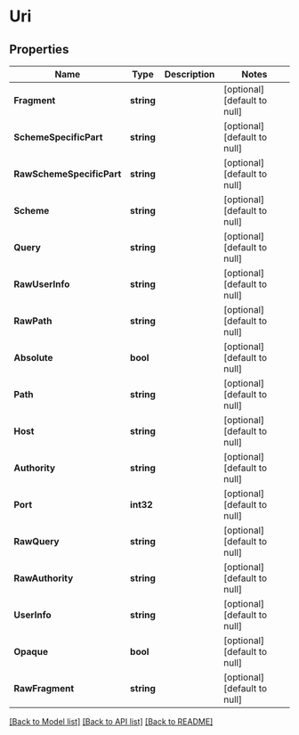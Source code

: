 # Uri

## Properties
Name | Type | Description | Notes
------------ | ------------- | ------------- | -------------
**Fragment** | **string** |  | [optional] [default to null]
**SchemeSpecificPart** | **string** |  | [optional] [default to null]
**RawSchemeSpecificPart** | **string** |  | [optional] [default to null]
**Scheme** | **string** |  | [optional] [default to null]
**Query** | **string** |  | [optional] [default to null]
**RawUserInfo** | **string** |  | [optional] [default to null]
**RawPath** | **string** |  | [optional] [default to null]
**Absolute** | **bool** |  | [optional] [default to null]
**Path** | **string** |  | [optional] [default to null]
**Host** | **string** |  | [optional] [default to null]
**Authority** | **string** |  | [optional] [default to null]
**Port** | **int32** |  | [optional] [default to null]
**RawQuery** | **string** |  | [optional] [default to null]
**RawAuthority** | **string** |  | [optional] [default to null]
**UserInfo** | **string** |  | [optional] [default to null]
**Opaque** | **bool** |  | [optional] [default to null]
**RawFragment** | **string** |  | [optional] [default to null]

[[Back to Model list]](../README.md#documentation-for-models) [[Back to API list]](../README.md#documentation-for-api-endpoints) [[Back to README]](../README.md)


